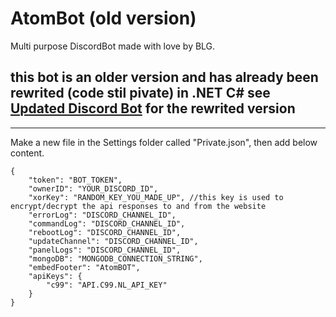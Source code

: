 # AtomBot (old version)
Multi purpose DiscordBot made with love by BLG.

## this bot is an older version and has already been rewrited (code stil pivate) in .NET C# see [Updated Discord Bot](https://github.com/BLG2/AtomBotWeb) for the rewrited version

----------

Make a new file in the Settings folder called "Private.json", then add below content.
```
{
    "token": "BOT_TOKEN",
    "ownerID": "YOUR_DISCORD_ID",
    "xorKey": "RANDOM_KEY_YOU_MADE_UP", //this key is used to encrypt/decrypt the api responses to and from the website
    "errorLog": "DISCORD_CHANNEL_ID",
    "commandLog": "DISCORD_CHANNEL_ID",
    "rebootLog": "DISCORD_CHANNEL_ID",
    "updateChannel": "DISCORD_CHANNEL_ID",
    "panelLogs": "DISCORD_CHANNEL_ID",
    "mongoDB": "MONGODB_CONNECTION_STRING",
    "embedFooter": "AtomBOT",
    "apiKeys": {
        "c99": "API.C99.NL_API_KEY"
    }
}
```

